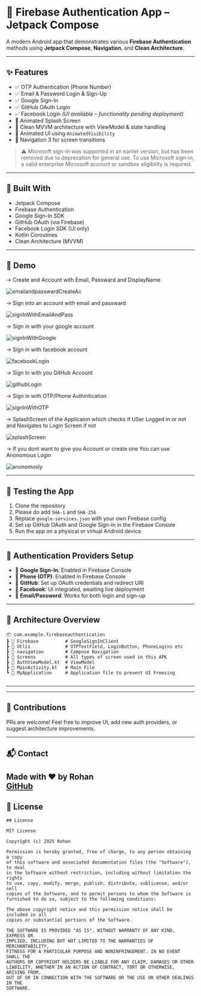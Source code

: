 # 🔐 Firebase Authentication App – Jetpack Compose

A modern Android app that demonstrates various **Firebase Authentication** methods using **Jetpack Compose**, **Navigation**, and **Clean Architecture**.

---

## ✨ Features

- ✅ OTP Authentication (Phone Number)
- ✅ Email & Password Login & Sign-Up
- ✅ Google Sign-In
- ✅ GitHub OAuth Login
- ✅ Facebook Login *(UI available – functionality pending deployment)*
- 🧭 Animated Splash Screen
- 🧼 Clean MVVM architecture with ViewModel & state handling
- 🎯 Animated UI using `AnimatedVisibility`
- 🧭 Navigation 3 for screen transitions

> ⚠️ Microsoft sign-in was supported in an earlier version, but has been removed due to deprecation for general use. To use Microsoft sign-in, a valid enterprise Microsoft account or sandbox eligibility is required.

---

## 🚀 Built With

- Jetpack Compose
- Firebase Authentication
- Google Sign-In SDK
- GitHub OAuth (via Firebase)
- Facebook Login SDK (UI only)
- Kotlin Coroutines
- Clean Architecture (MVVM)

---

## 📸 Demo

-> Create and Account with Email, Passward and DisplayName

![emailandpasswardCreateAc](https://github.com/user-attachments/assets/4667de0b-2dbf-47fb-8b79-d48e5f505218)


-> Sign into an account with email and passward


![signInWithEmailAndPass](https://github.com/user-attachments/assets/1877d198-f44e-4aea-9667-860af07e6f74)


-> Sign in with your google account


![signInWIthGoogle](https://github.com/user-attachments/assets/1b19927c-cde2-44cb-91a3-d954c6e34ad0)



-> Sign in with facebook account 


![facebookLogin](https://github.com/user-attachments/assets/14ab85fd-a3f1-4449-aa41-041613f767af)



-> Sign In with you GitHub Account


![githubLogin](https://github.com/user-attachments/assets/54bf4e0b-62a3-4663-ab22-e85a812462f1)


-> Sign in with OTP/Phone Authintication


![signInWithOTP](https://github.com/user-attachments/assets/d51a73d8-162c-415c-ab3b-8c4992f237b2)


-> SplashScreen of the Applicaion which checks if USer Logged in or not and Navigates to Login Screen if not



![splashScreen](https://github.com/user-attachments/assets/fc8de27e-950c-402b-9be9-6784ffb22aa6)


-> If you dont want to give you Account or create one You can use Anonomous Login 


![anonomosly](https://github.com/user-attachments/assets/1e93b1cb-78b4-458a-b130-4225fe4da583)


---

## 🧪 Testing the App

1. Clone the repository
2. Please do add `SHA-1` and `SHA-256`
3. Replace `google-services.json` with your own Firebase config
4. Set up GitHub OAuth and Google Sign-In in the Firebase Console
5. Run the app on a physical or virtual Android device

---

## 🔐 Authentication Providers Setup

- 🔸 **Google Sign-In**: Enabled in Firebase Console  
- 🔸 **Phone (OTP)**: Enabled in Firebase Console  
- 🔸 **GitHub**: Set up OAuth credentials and redirect URI  
- 🔸 **Facebook**: UI integrated, awaiting live deployment  
- 🔸 **Email/Password**: Works for both login and sign-up  

---

## 🧠 Architecture Overview

```
📦 com.example.firebaseauthentication  
┣ 📁 Firebase          # GoogleSignInClient
┣ 📁 Utlis             # OTPTextField, LoginButton, PhoneLogins etc
┣ 📁 navigation        # Compose Navigation  
┣ 📁 Screens           # All types of screen used in this APK
┣ 📜 AuthViewModel.kt  # ViewModel
┣ 📁 MainActivity.kt   # Main File
┗ 📁 MyApplication     # Application file to prevent UI Freezing 


```

---

---

## 🤝 Contributions

PRs are welcome! Feel free to improve UI, add new auth providers, or suggest architecture improvements.

---

## 📬 Contact

Made with ❤️ by Rohan  
[GitHub](https://github.com/your-github-username)
---

## 📄 License

```
## License

MIT License

Copyright (c) 2025 Rohan

Permission is hereby granted, free of charge, to any person obtaining a copy
of this software and associated documentation files (the "Software"), to deal
in the Software without restriction, including without limitation the rights
to use, copy, modify, merge, publish, distribute, sublicense, and/or sell
copies of the Software, and to permit persons to whom the Software is
furnished to do so, subject to the following conditions:

The above copyright notice and this permission notice shall be included in all
copies or substantial portions of the Software.

THE SOFTWARE IS PROVIDED "AS IS", WITHOUT WARRANTY OF ANY KIND, EXPRESS OR
IMPLIED, INCLUDING BUT NOT LIMITED TO THE WARRANTIES OF MERCHANTABILITY,
FITNESS FOR A PARTICULAR PURPOSE AND NONINFRINGEMENT. IN NO EVENT SHALL THE
AUTHORS OR COPYRIGHT HOLDERS BE LIABLE FOR ANY CLAIM, DAMAGES OR OTHER
LIABILITY, WHETHER IN AN ACTION OF CONTRACT, TORT OR OTHERWISE, ARISING FROM,
OUT OF OR IN CONNECTION WITH THE SOFTWARE OR THE USE OR OTHER DEALINGS IN THE
SOFTWARE.


